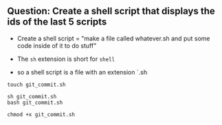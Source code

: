 ## Question:  Create a shell script that displays the ids of the last 5 scripts

- Create a shell script = "make a file called whatever.sh and put some code inside of it to do stuff" 

- The `sh` extension is short for `shell`
- so a shell script is a file with an extension `.sh


```
touch git_commit.sh
```


```
sh git_commit.sh
bash git_commit.sh
```

```
chmod +x git_commit.sh
```